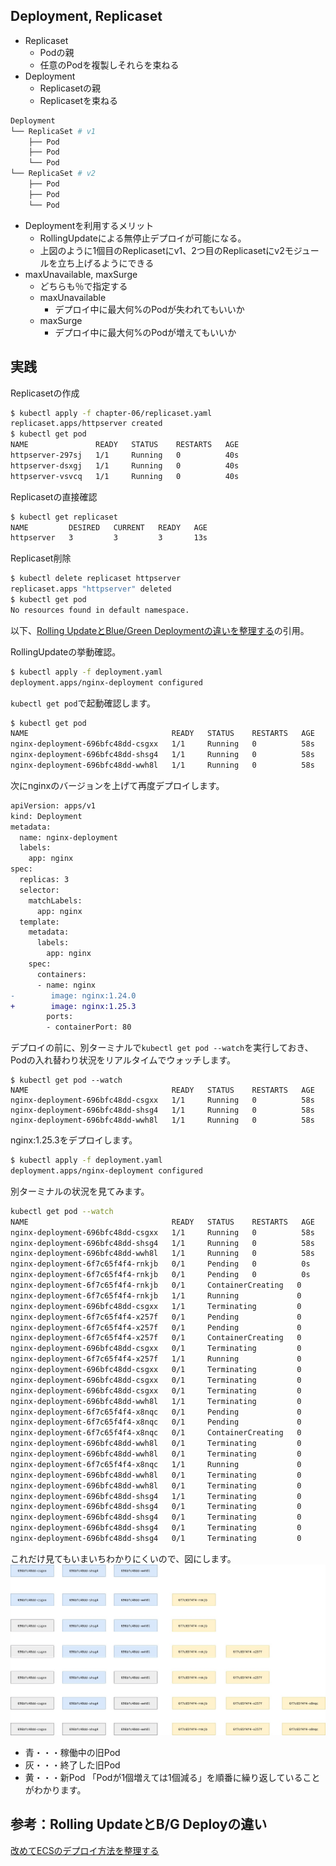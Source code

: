 ## Deployment, Replicaset
- Replicaset
  - Podの親
  - 任意のPodを複製しそれらを束ねる
- Deployment
  - Replicasetの親
  - Replicasetを束ねる
```bash
Deployment
└── ReplicaSet # v1
    ├── Pod
    ├── Pod
    └── Pod
└── ReplicaSet # v2
    ├── Pod
    ├── Pod
    └── Pod
```
- Deploymentを利用するメリット
  - RollingUpdateによる無停止デプロイが可能になる。
  - 上図のように1個目のReplicasetにv1、2つ目のReplicasetにv2モジュールを立ち上げるようにできる
- maxUnavailable, maxSurge
  - どちらも％で指定する
  - maxUnavailable
    - デプロイ中に最大何%のPodが失われてもいいか
  - maxSurge
    - デプロイ中に最大何%のPodが増えてもいいか

## 実践
Replicasetの作成
```bash
$ kubectl apply -f chapter-06/replicaset.yaml 
replicaset.apps/httpserver created
$ kubectl get pod                
NAME               READY   STATUS    RESTARTS   AGE
httpserver-297sj   1/1     Running   0          40s
httpserver-dsxgj   1/1     Running   0          40s
httpserver-vsvcq   1/1     Running   0          40s
```

Replicasetの直接確認
```bash
$ kubectl get replicaset      
NAME         DESIRED   CURRENT   READY   AGE
httpserver   3         3         3       13s
```

Replicaset削除
```bash
$ kubectl delete replicaset httpserver
replicaset.apps "httpserver" deleted
$ kubectl get pod                     
No resources found in default namespace.
```

以下、[Rolling UpdateとBlue/Green Deploymentの違いを整理する](https://qiita.com/tttol/items/5f5a3ba16009b4fa6bd3)の引用。

RollingUpdateの挙動確認。

```bash
$ kubectl apply -f deployment.yaml    
deployment.apps/nginx-deployment configured
```

`kubectl get pod`で起動確認します。
```bash
$ kubectl get pod                 
NAME                                READY   STATUS    RESTARTS   AGE
nginx-deployment-696bfc48dd-csgxx   1/1     Running   0          58s
nginx-deployment-696bfc48dd-shsg4   1/1     Running   0          58s
nginx-deployment-696bfc48dd-wwh8l   1/1     Running   0          58s
```

次にnginxのバージョンを上げて再度デプロイします。
```diff
apiVersion: apps/v1
kind: Deployment
metadata:
  name: nginx-deployment
  labels:
    app: nginx
spec:
  replicas: 3
  selector:
    matchLabels:
      app: nginx
  template:
    metadata:
      labels:
        app: nginx
    spec:
      containers:
      - name: nginx
-        image: nginx:1.24.0
+        image: nginx:1.25.3
        ports:
        - containerPort: 80
```

デプロイの前に、別ターミナルで`kubectl get pod --watch`を実行しておき、Podの入れ替わり状況をリアルタイムでウォッチします。
```
$ kubectl get pod --watch
NAME                                READY   STATUS    RESTARTS   AGE
nginx-deployment-696bfc48dd-csgxx   1/1     Running   0          58s
nginx-deployment-696bfc48dd-shsg4   1/1     Running   0          58s
nginx-deployment-696bfc48dd-wwh8l   1/1     Running   0          58s
```

nginx:1.25.3をデプロイします。
```bash
$ kubectl apply -f deployment.yaml    
deployment.apps/nginx-deployment configured
```

別ターミナルの状況を見てみます。
```bash
kubectl get pod --watch
NAME                                READY   STATUS    RESTARTS   AGE
nginx-deployment-696bfc48dd-csgxx   1/1     Running   0          58s
nginx-deployment-696bfc48dd-shsg4   1/1     Running   0          58s
nginx-deployment-696bfc48dd-wwh8l   1/1     Running   0          58s
nginx-deployment-6f7c65f4f4-rnkjb   0/1     Pending   0          0s
nginx-deployment-6f7c65f4f4-rnkjb   0/1     Pending   0          0s
nginx-deployment-6f7c65f4f4-rnkjb   0/1     ContainerCreating   0          0s
nginx-deployment-6f7c65f4f4-rnkjb   1/1     Running             0          1s
nginx-deployment-696bfc48dd-csgxx   1/1     Terminating         0          70s
nginx-deployment-6f7c65f4f4-x257f   0/1     Pending             0          0s
nginx-deployment-6f7c65f4f4-x257f   0/1     Pending             0          0s
nginx-deployment-6f7c65f4f4-x257f   0/1     ContainerCreating   0          0s
nginx-deployment-696bfc48dd-csgxx   0/1     Terminating         0          70s
nginx-deployment-6f7c65f4f4-x257f   1/1     Running             0          1s
nginx-deployment-696bfc48dd-csgxx   0/1     Terminating         0          71s
nginx-deployment-696bfc48dd-csgxx   0/1     Terminating         0          71s
nginx-deployment-696bfc48dd-csgxx   0/1     Terminating         0          71s
nginx-deployment-696bfc48dd-wwh8l   1/1     Terminating         0          71s
nginx-deployment-6f7c65f4f4-x8nqc   0/1     Pending             0          0s
nginx-deployment-6f7c65f4f4-x8nqc   0/1     Pending             0          0s
nginx-deployment-6f7c65f4f4-x8nqc   0/1     ContainerCreating   0          0s
nginx-deployment-696bfc48dd-wwh8l   0/1     Terminating         0          71s
nginx-deployment-696bfc48dd-wwh8l   0/1     Terminating         0          72s
nginx-deployment-6f7c65f4f4-x8nqc   1/1     Running             0          1s
nginx-deployment-696bfc48dd-wwh8l   0/1     Terminating         0          72s
nginx-deployment-696bfc48dd-wwh8l   0/1     Terminating         0          72s
nginx-deployment-696bfc48dd-shsg4   1/1     Terminating         0          72s
nginx-deployment-696bfc48dd-shsg4   0/1     Terminating         0          72s
nginx-deployment-696bfc48dd-shsg4   0/1     Terminating         0          73s
nginx-deployment-696bfc48dd-shsg4   0/1     Terminating         0          73s
nginx-deployment-696bfc48dd-shsg4   0/1     Terminating         0          73s
```
これだけ見てもいまいちわかりにくいので、図にします。
![RollingUpdate.jpg](RollingUpdate.jpg)

- 青・・・稼働中の旧Pod
- 灰・・・終了した旧Pod
- 黄・・・新Pod
「Podが1個増えては1個減る」を順番に繰り返していることがわかります。


## 参考：Rolling UpdateとB/G Deployの違い
[改めてECSのデプロイ方法を整理する](https://tech.nri-net.com/entry/aws_ecs_deploy)